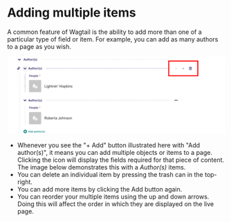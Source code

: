 # Adding multiple items

A common feature of Wagtail is the ability to add more than one of a particular type of field or item. For example, you can add as many authors to a page as you wish.

![](../../_static/images/screen25_multiple_items_open.png)

-   Whenever you see the "+ Add" button illustrated here with "Add author(s)", it means you can add multiple objects or items to a page. Clicking the icon will display the fields required for that piece of content. The image below demonstrates this with a _Author(s)_ items.
-   You can delete an individual item by pressing the trash can in the top-right.
-   You can add more items by clicking the Add button again.
-   You can reorder your multiple items using the up and down arrows. Doing this will affect the order in which they are displayed on the live page.

